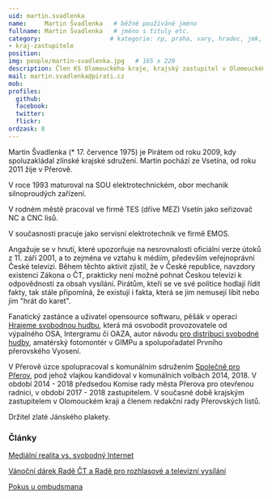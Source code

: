 ```yaml
---
uid: martin.svadlenka
name:     Martin Švadlenka   # běžně používáné jméno
fullname: Martin Švadlenka   # jméno s tituly etc.
category:                   # kategorie: rp, praha, vary, hradec, jmk, senat
- kraj-zastupitele
position:
img: people/martin-svadlenka.jpg   # 165 x 220
description: Člen KS Olomouckého kraje, krajský zastupitel v Olomouckém kraji           # kratký popis, max 160 znaků
mail: martin.svadlenka@pirati.cz
mob:        
profiles:
  github:                 
  facebook:       
  twitter:      
  flickr:
ordzask: 8
---
```

Martin Švadlenka (* 17. července 1975) je Pirátem od roku 2009, kdy spoluzakládal zlínské krajské sdružení. Martin pochází ze Vsetína, od roku 2011 žije v Přerově.

V roce 1993 maturoval na SOU elektrotechnickém, obor mechanik silnoproudých zařízení. 

V rodném městě pracoval ve firmě TES (dříve MEZ) Vsetín jako seřizovač NC a CNC lisů. 

V současnosti pracuje jako servisní elektrotechnik ve firmě EMOS.

Angažuje se v hnutí, které upozorňuje na nesrovnalosti oficiální verze útoků z 11. září 2001, a to zejména ve vztahu k médiím, především veřejnoprávní České televizi. Během těchto aktivit zjistil, že v České republice, navzdory existenci Zákona o ČT, prakticky není možné pohnat Českou televizi k odpovědnosti za obsah vysílání. Pirátům, kteří se ve své politice hodlají řídit fakty, tak stále připomíná, že existují i fakta, která se jim nemusejí líbit nebo jim "hrát do karet".  

Fanatický zastánce a uživatel opensource softwaru, pěšák v operaci [Hrajeme svobodnou hudbu](https://wiki.pirati.cz/hudba/start), která má osvobodit provozovatele od výpalného OSA, Intergramu či OAZA, autor návodu [pro distribuci svobodné hudby](https://wiki.pirati.cz/hudba/distribuce), amatérský fotomontér v GIMPu a spolupořadatel Prvního přerovského Vyosení.

V Přerově úzce spolupracoval s komunálním sdružením [Společně pro Přerov](http://www.spolecneproprerov.cz/), pod jehož vlajkou kandidoval v komunálních volbách 2014, 2018. V období 2014 - 2018 předsedou Komise rady města Přerova pro otevřenou radnici, 
v období 2017 - 2018 zastupitelem. V současné době krajským zastupitelem v Olomouckém kraji a členem redakční rady Přerovských listů.

Držitel zlaté Jánského plakety.

### Články
[Mediální realita vs. svobodný Internet](http://www.parlamentnilisty.cz/profily/clanek.aspx?id=906)

[Vánoční dárek Radě ČT a Radě pro rozhlasové a televizní vysílání](http://www.parlamentnilisty.cz/profily/clanek.aspx?id=5572)

[Pokus u ombudsmana](http://nwoo.org/view.php?nazevclanku=ombudsman-varvarovsky-taktez-musel-sepsat-vymluvy-kvuli-stiznosti-na-neobjektivitu-ct&cisloclanku=2013080066)
